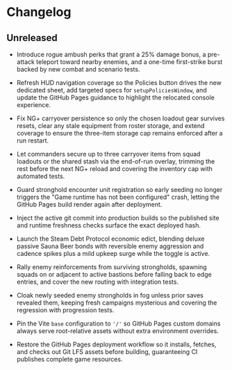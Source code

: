 # Changelog

## Unreleased

- Introduce rogue ambush perks that grant a 25% damage bonus, a pre-attack
  teleport toward nearby enemies, and a one-time first-strike burst backed by
  new combat and scenario tests.

- Refresh HUD navigation coverage so the Policies button drives the new
  dedicated sheet, add targeted specs for `setupPoliciesWindow`, and update the
  GitHub Pages guidance to highlight the relocated console experience.

- Fix NG+ carryover persistence so only the chosen loadout gear survives resets,
  clear any stale equipment from roster storage, and extend coverage to ensure
  the three-item storage cap remains enforced after a run restart.

- Let commanders secure up to three carryover items from squad loadouts or the
  shared stash via the end-of-run overlay, trimming the rest before the next
  NG+ reload and covering the inventory cap with automated tests.

- Guard stronghold encounter unit registration so early seeding no longer
  triggers the "Game runtime has not been configured" crash, letting the GitHub
  Pages build render again after deployment.

- Inject the active git commit into production builds so the published site and
  runtime freshness checks surface the exact deployed hash.

- Launch the Steam Debt Protocol economic edict, blending deluxe passive Sauna
  Beer bonds with reversible enemy aggression and cadence spikes plus a mild
  upkeep surge while the toggle is active.

- Rally enemy reinforcements from surviving strongholds, spawning squads on or
  adjacent to active bastions before falling back to edge entries, and cover the
  new routing with integration tests.

- Cloak newly seeded enemy strongholds in fog unless prior saves revealed them,
  keeping fresh campaigns mysterious and covering the regression with
  progression tests.

- Pin the Vite `base` configuration to `'/'` so GitHub Pages custom domains
  always serve root-relative assets without extra environment overrides.

- Restore the GitHub Pages deployment workflow so it installs, fetches, and
  checks out Git LFS assets before building, guaranteeing CI publishes complete
  game resources.
